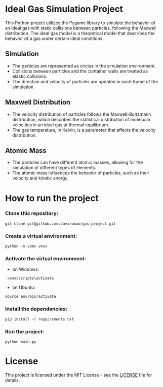 # Ideal Gas Simulation Project

This Python project utilizes the Pygame library to simulate the behavior of an ideal gas with static collisions between particles, following the Maxwell distribution. The ideal gas model is a theoretical model that describes the behavior of a gas under certain ideal conditions.




## Simulation

- The particles are represented as circles in the simulation environment.
- Collisions between particles and the container walls are treated as elastic collisions.
- The direction and velocity of particles are updated in each frame of the simulation.

## Maxwell Distribution
- The velocity distribution of particles follows the Maxwell-Boltzmann distribution, which describes the statistical distribution of molecular velocities in an ideal gas at thermal equilibrium.
- The gas temperature, in Kelvin, is a parameter that affects the velocity distribution.

## Atomic Mass

- The particles can have different atomic masses, allowing for the simulation of different types of elements.
- The atomic mass influences the behavior of particles, such as their velocity and kinetic energy.

# How to run the project

### Clone this repository:
```
git clone git@github.com:daviromao/gas-project.git
```

### Create a virtual environment:
```
python -m venv venv
```

### Activate the virtual environment:

- on Windows:
```
.\env\Scripts\activate               
```

- on Ubuntu:
```
source env/bin/activate
```

### Install the dependencies:
```
pip install -r requirements.txt
```

### Run the project:
```
python main.py
```

# License

This project is licensed under the MIT License - see the [LICENSE](LICENSE) file for details.